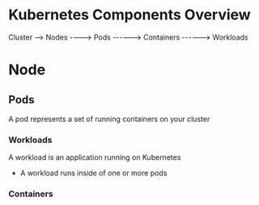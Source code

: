 # Kubernetes Components Overview

Cluster 
--> Nodes 
----> Pods 
------> Containers 
------> Workloads

# Node

## Pods

A pod represents a set of running containers on your cluster

### Workloads

A workload is an application running on Kubernetes

* A workload runs inside of one or more pods

### Containers
